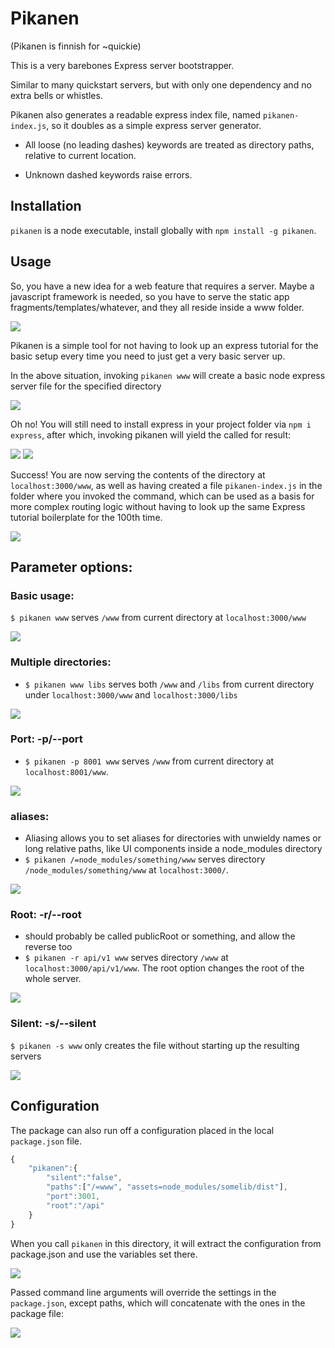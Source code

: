 # Pikanen

(Pikanen is finnish for ~quickie)

This is a very barebones Express server bootstrapper.

Similar to many quickstart servers, but with only one dependency and no extra bells or whistles.

Pikanen also generates a readable express index file, named `pikanen-index.js`, so it doubles as a simple express server generator.

* All loose (no leading dashes) keywords are treated as directory paths, relative to current location.

* Unknown dashed keywords raise errors.

## Installation

`pikanen` is a node executable, install globally with `npm install -g pikanen`.

## Usage

So, you have a new idea for a web feature that requires a server. Maybe a javascript framework is needed, so you have to serve the static app fragments/templates/whatever, and they all reside inside a www folder.

![](/docs_1.0.0/one-off-js.png)



Pikanen is a simple tool for not having to look up an express tutorial for the basic setup every time you need to just get a very basic server up.

In the above situation, invoking `pikanen www` will create a basic node express server file for the specified directory


![](/docs_1.0.0/express-required.png)

Oh no!
You will still need to install express in your project folder via `npm i express`, after which, invoking pikanen will yield the called for result:

![](/docs_1.0.0/serving-dir.png)
![](/docs_1.0.0/success-angular.png)

Success! You are now serving the contents of the directory at `localhost:3000/www`, as well as having created a file `pikanen-index.js` in the folder where you invoked the command, which can be used as a basis for more complex routing logic without having to look up the same Express tutorial boilerplate for the 100th time.

![](/docs_1.0.0/pikanen-index.png)



## Parameter options:

### Basic usage:

`$ pikanen www` serves `/www` from current directory at `localhost:3000/www`

![](/docs_1.0.0/serving-dir.png)


### Multiple directories:
*   `$ pikanen www libs` serves both `/www` and `/libs` from current directory under `localhost:3000/www` and `localhost:3000/libs`

![](/docs_1.0.0/serving-multiple.png)

### Port: -p/--port
*   `$ pikanen -p 8001 www` serves `/www` from current directory at `localhost:8001/www`.

![](/docs_1.0.0/serving-port.png)

### aliases:
*   Aliasing allows you to set aliases for directories with unwieldy names or long relative paths, like UI components inside a node_modules directory
*   `$ pikanen /=node_modules/something/www` serves directory `/node_modules/something/www` at `localhost:3000/`.

![](/docs_1.0.0/serving-aliased.png)

### Root: -r/--root
*   should probably be called publicRoot or something, and allow the reverse too
*   `$ pikanen -r api/v1 www` serves directory `/www` at `localhost:3000/api/v1/www`. The root option changes the root of the whole server.

![](/docs_1.0.0/serving-root.png)

### Silent: -s/--silent

`$ pikanen -s www` only creates the file without starting up the resulting servers

![](/docs_1.0.0/serving-silent.png)

## Configuration

The package can also run off a configuration placed in the local `package.json` file.

```javascript
{
    "pikanen":{
        "silent":"false",
        "paths":["/=www", "assets=node_modules/somelib/dist"],
        "port":3001,
        "root":"/api"
    }
}
```
When you call `pikanen` in this directory, it will extract the configuration from package.json and use the variables set there.

![](/docs_1.0.0/conffed.png)

Passed command line arguments will override the settings in the `package.json`, except paths, which will concatenate with the ones in the package file:

![](/docs_1.0.0/override-conf.png)
